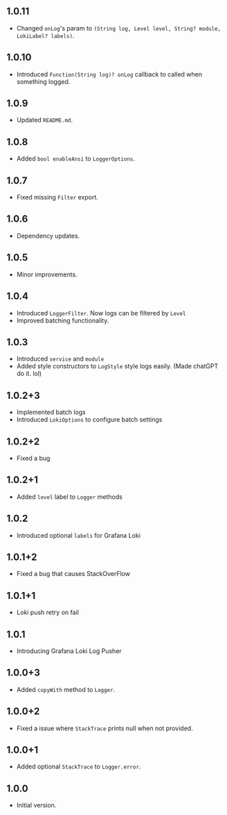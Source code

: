 ## 1.0.11

- Changed `onLog`'s param to `(String log, Level level, String? module, LokiLabel? labels)`.

## 1.0.10

- Introduced `Function(String log)? onLog` callback to called when something logged.

## 1.0.9

- Updated `README.md`.

## 1.0.8

- Added `bool enableAnsi` to `LoggerOptions`.

## 1.0.7

- Fixed missing `Filter` export.

## 1.0.6

- Dependency updates.

## 1.0.5

- Minor improvements.

## 1.0.4

- Introduced `LoggerFilter`. Now logs can be filtered by `Level`
- Improved batching functionality.

## 1.0.3

- Introduced `service` and `module`
- Added style constructors to `LogStyle` style logs easily. (Made chatGPT do it. lol)

## 1.0.2+3

- Implemented batch logs
- Introduced `LokiOptions` to configure batch settings

## 1.0.2+2

- Fixed a bug

## 1.0.2+1

- Added `level` label to `Logger` methods

## 1.0.2

- Introduced optional `labels` for Grafana Loki

## 1.0.1+2

- Fixed a bug that causes StackOverFlow

## 1.0.1+1

- Loki push retry on fail

## 1.0.1

- Introducing Grafana Loki Log Pusher

## 1.0.0+3

- Added `copyWith` method to `Logger`.

## 1.0.0+2

- Fixed a issue where `StackTrace` prints null when not provided.

## 1.0.0+1

- Added optional `StackTrace` to `Logger.error`.

## 1.0.0

- Initial version.
